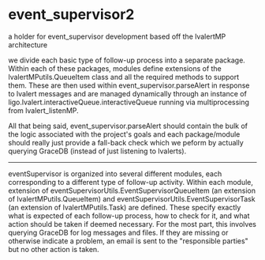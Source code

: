 # event_supervisor2
a holder for event_supervisor development based off the lvalertMP architecture

we divide each basic type of follow-up process into a separate package. Within each of these packages, modules define extensions of the lvalertMPutils.QueueItem class and all the required methods to support them. These are then used within event_supervisor.parseAlert in response to lvalert messages and are managed dynamically through an instance of ligo.lvalert.interactiveQueue.interactiveQueue running via multiprocessing from lvalert_listenMP.

All that being said, event_supervisor.parseAlert should contain the bulk of the logic associated with the project's goals and each package/module should really just provide a fall-back check which we peform by actually querying GraceDB (instead of just listening to lvalerts).

-------------------
eventSupervisor is organized into several different modules, each corresponding to a different type of follow-up activity. Within each module, extension of eventSupervisorUtils.EventSupervisorQueueItem (an extension of lvalertMPutils.QueueItem) and eventSupervisorUtils.EventSupervisorTask (an extension of lvalertMPutils.Task) are defined. These specify exactly what is expected of each follow-up process, how to check for it, and what action should be taken if deemed necessary. For the most part, this involves querying GraceDB for log messages and files. If they are missing or otherwise indicate a problem, an email is sent to the "responsible parties" but no other action is taken.


